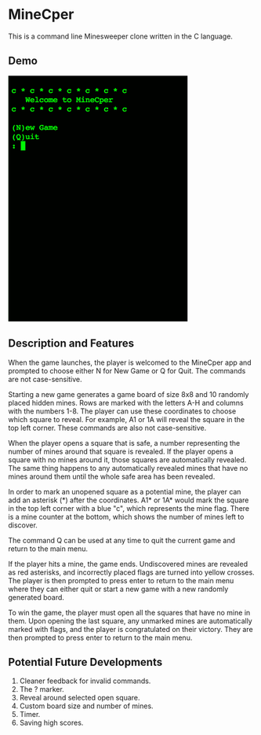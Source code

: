 # MineCper

This is a command line Minesweeper clone written in the C language.

## Demo
![MineCper Demo](Demo.gif)

## Description and Features

When the game launches, the player is welcomed to the MineCper app and prompted to choose either N for New Game or Q for Quit. The commands are not case-sensitive.

Starting a new game generates a game board of size 8x8 and 10 randomly placed hidden mines. Rows are marked with the letters A-H and columns with the numbers 1-8. The player can use these coordinates to choose which square to reveal. For example, A1 or 1A will reveal the square in the top left corner. These commands are also not case-sensitive.

When the player opens a square that is safe, a number representing the number of mines around that square is revealed. If the player opens a square with no mines around it, those squares are automatically revealed. The same thing happens to any automatically revealed mines that have no mines around them until the whole safe area has been revealed.

In order to mark an unopened square as a potential mine, the player can add an asterisk (\*) after the coordinates. A1* or 1A* would mark the square in the top left corner with a blue "c", which represents the mine flag. There is a mine counter at the bottom, which shows the number of mines left to discover.

The command Q can be used at any time to quit the current game and return to the main menu.

If the player hits a mine, the game ends. Undiscovered mines are revealed as red asterisks, and incorrectly placed flags are turned into yellow crosses. The player is then prompted to press enter to return to the main menu where they can either quit or start a new game with a new randomly generated board.

To win the game, the player must open all the squares that have no mine in them. Upon opening the last square, any unmarked mines are automatically marked with flags, and the player is congratulated on their victory. They are then prompted to press enter to return to the main menu.

## Potential Future Developments

1. Cleaner feedback for invalid commands.
2. The ? marker.
3. Reveal around selected open square.
4. Custom board size and number of mines.
5. Timer.
6. Saving high scores.
